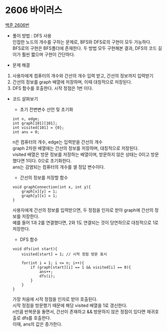 # 2606 바이러스
[백준 2606번](https://www.acmicpc.net/problem/2606)
- 풀이 방법 : DFS 사용  
    인접한 노드의 개수를 구하는 문제로, BFS와 DFS로의 구현이 모두 가능하다.   
    BFS로의 구현은 BFS폴더에 존재한다. 두 방법 모두 구현해본 결과, DFS의 코드 길이가 훨씬 짧으며 구현이 간단하다.  

- 문제 해결
1) 사용자에게 컴퓨터의 개수와 간선의 개수 입력 받고, 간선의 정보까지 입력받기
2) 간선의 정보를 graph 배열에 저장하며, 이때 대칭적으로 저장된다.
3) DFS 함수를 호출한다. 시작 정점은 1번 이다.

- 코드 살펴보기
    - 초기 전변변수 선언 및 초기화
    ```
    int n, edge;
    int graph[101][101];
    int visited[101] = {0};
    int ans = 0;
    ```
    n은 컴퓨터의 개수, edge는 입력받을 간선의 개수  
    graph 2차원 배열에는 간선의 정보를 저장하며, 대칭적으로 저장된다.  
    visited 배열은 방문 정보를 저장하는 배열이며, 방문하지 않은 상태는 0이고 방문했다면 1이다. 0으로 초기화한다.  
    ans는 감염되는 컴퓨터의 개수를 셀 정답 변수이다.  

    - 간선의 정보를 저장할 함수
    ```
    void graphConnection(int x, int y){
        graph[x][y] = 1;
        graph[y][x] = 1;
    }
    ```
    사용자에게 간선의 정보를 입력받으면, 두 정점을 인자로 받아 graph에 간선의 정보를 저장한다.  
    예를 들어 1과 2를 연결했다면, 2와 1도 연결되는 것이 당연하므로 대칭적으로 1로 저장한다.  

    - DFS 함수
    ```
    void dfs(int start){
        visited[start] = 1; // 시작 정점 방문 표시
        
        for(int i = 1; i <= n; i++){
            if (graph[start][i] == 1 && visited[i] == 0){
                ans++;
                dfs(i);
            }
        }
    }
    ```
    가장 처음에 시작 정점을 인자로 받아 호출된다.  
    시작 정점을 방문했기 때문에 해당 visited 배열을 1로 갱신한다.  
    n만큼 반복문을 돌면서, 간선이 존재하고 && 방문하지 않은 정점이 있다면 재귀호출로 dfs를 호출한다.  
    이때, ans의 값은 증가한다.  
    